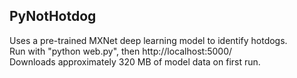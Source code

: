 ## PyNotHotdog

Uses a pre-trained MXNet deep learning model to identify hotdogs.  
Run with "python web.py", then http://localhost:5000/  
Downloads approximately 320 MB of model data on first run.  
